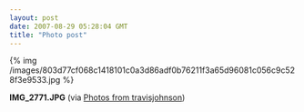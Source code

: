 ```yaml
---
layout: post
date: 2007-08-29 05:28:04 GMT
title: "Photo post"
---
```

{% img /images/803d77cf068c1418101c0a3d86adf0b76211f3a65d96081c056c9c528f3e9533.jpg %}

<b>IMG_2771.JPG</b> (via <a href="http://www.flickr.com/photos/travisjohnson/1263079369/">Photos from travisjohnson</a>)